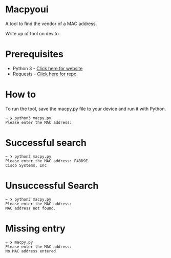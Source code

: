 # Macpyoui
A tool to find the vendor of a MAC address.

Write up of tool on dev.to


# Prerequisites
* Python 3 - [Click here for website](https://www.python.org)
* Requests - [Click here for repo](https://github.com/psf/requests)



# How to
To run the tool, save the macpy.py file to your device and run it with Python.


```
~ ❯ python3 macpy.py                                                                                                                                  
Please enter the MAC address:
```

# Successful search
```
~ ❯ python3 macpy.py                                                                                                                                   
Please enter the MAC address: F4BD9E
Cisco Systems, Inc
```
# Unsuccessful Search
```
~ ❯ python3 macpy.py
Please enter the MAC address:
MAC address not found.
```

# Missing entry
```
~ ❯ macpy.py                                                                                                                                   
Please enter the MAC address:
No MAC address entered
